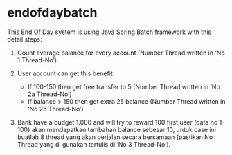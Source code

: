 # endofdaybatch

This End Of Day system is using Java Spring Batch framework with this detail steps:

1. Count average balance for every account (Number Thread written in ‘No 1 Thread-No’)

2. User account can get this benefit:
   - If 100-150 then get free transfer to 5 (Number Thread written in ‘No 2a Thread-No’)
   - If balance > 150 then get extra 25 balance (Number Thread written in ‘No 2b Thread-No’)

3. Bank have a budget 1.000 and will try to reward 100 first user (data no 1-100) akan mendapatkan tambahan balance sebesar 10, untuk case ini buatlah 8 thread yang
     akan berjalan secara bersamaan (pastikan No Thread yang di gunakan tertulis di ‘No 3
     Thread-No’).